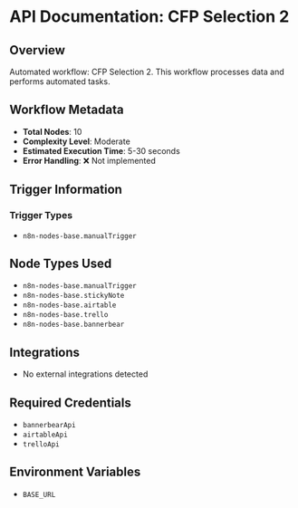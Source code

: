 # API Documentation: CFP Selection 2

## Overview
Automated workflow: CFP Selection 2. This workflow processes data and performs automated tasks.

## Workflow Metadata
- **Total Nodes**: 10
- **Complexity Level**: Moderate
- **Estimated Execution Time**: 5-30 seconds
- **Error Handling**: ❌ Not implemented

## Trigger Information
### Trigger Types
- `n8n-nodes-base.manualTrigger`

## Node Types Used
- `n8n-nodes-base.manualTrigger`
- `n8n-nodes-base.stickyNote`
- `n8n-nodes-base.airtable`
- `n8n-nodes-base.trello`
- `n8n-nodes-base.bannerbear`

## Integrations
- No external integrations detected

## Required Credentials
- `bannerbearApi`
- `airtableApi`
- `trelloApi`

## Environment Variables
- `BASE_URL`
